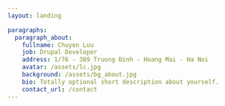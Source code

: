 ```yaml
---
layout: landing

paragraphs:
  paragraph_about:
    fullname: Chuyen Luu
    job: Drupal Developer
    address: 1/76 - 389 Truong Dinh - Hoang Mai - Ha Noi
    avatar: /assets/lc.jpg
    background: /assets/bg_about.jpg
    bio: Totally optional short description about yourself.
    contact_url: /contact
---
```


